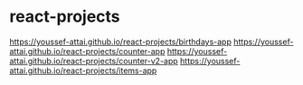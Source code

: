 # react-projects

https://youssef-attai.github.io/react-projects/birthdays-app
https://youssef-attai.github.io/react-projects/counter-app
https://youssef-attai.github.io/react-projects/counter-v2-app
https://youssef-attai.github.io/react-projects/items-app
